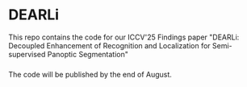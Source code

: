 # DEARLi
This repo contains the code for our ICCV'25 Findings paper "DEARLi: Decoupled Enhancement of Recognition and Localization for Semi-supervised Panoptic Segmentation"

###
The code will be published by the end of August.
